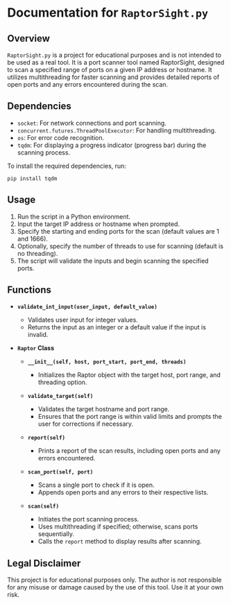 # Documentation for `RaptorSight.py`

## Overview

`RaptorSight.py` is a project for educational purposes and is not intended to be used as a real tool. It is a port scanner tool named RaptorSight, designed to scan a specified range of ports on a given IP address or hostname. It utilizes multithreading for faster scanning and provides detailed reports of open ports and any errors encountered during the scan.

## Dependencies

- `socket`: For network connections and port scanning.
- `concurrent.futures.ThreadPoolExecutor`: For handling multithreading.
- `os`: For error code recognition.
- `tqdm`: For displaying a progress indicator (progress bar) during the scanning process.

To install the required dependencies, run:

```
pip install tqdm
```

## Usage

1. Run the script in a Python environment.
2. Input the target IP address or hostname when prompted.
3. Specify the starting and ending ports for the scan (default values are 1 and 1666).
4. Optionally, specify the number of threads to use for scanning (default is no threading).
5. The script will validate the inputs and begin scanning the specified ports.

## Functions

- **`validate_int_input(user_input, default_value)`**

  - Validates user input for integer values.
  - Returns the input as an integer or a default value if the input is invalid.

- **`Raptor` Class**

  - **`__init__(self, host, port_start, port_end, threads)`**

    - Initializes the Raptor object with the target host, port range, and threading option.

  - **`validate_target(self)`**

    - Validates the target hostname and port range.
    - Ensures that the port range is within valid limits and prompts the user for corrections if necessary.

  - **`report(self)`**

    - Prints a report of the scan results, including open ports and any errors encountered.

  - **`scan_port(self, port)`**

    - Scans a single port to check if it is open.
    - Appends open ports and any errors to their respective lists.

  - **`scan(self)`**
    - Initiates the port scanning process.
    - Uses multithreading if specified; otherwise, scans ports sequentially.
    - Calls the `report` method to display results after scanning.
      

## Legal Disclaimer

This project is for educational purposes only. The author is not responsible for any misuse or damage caused by the use of this tool. Use it at your own risk.
